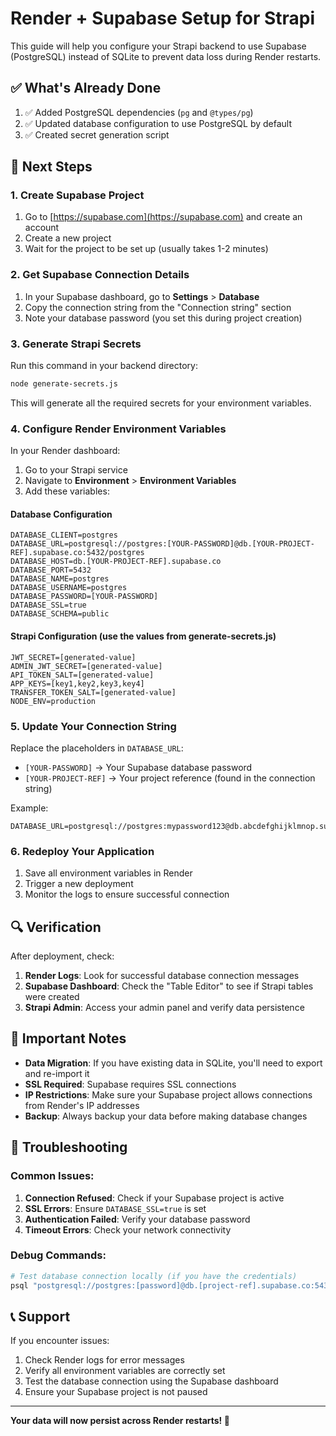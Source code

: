 # Render + Supabase Setup for Strapi

This guide will help you configure your Strapi backend to use Supabase (PostgreSQL) instead of SQLite to prevent data loss during Render restarts.

## ✅ What's Already Done

1. ✅ Added PostgreSQL dependencies (`pg` and `@types/pg`)
2. ✅ Updated database configuration to use PostgreSQL by default
3. ✅ Created secret generation script

## 🔧 Next Steps

### 1. Create Supabase Project

1. Go to [https://supabase.com](https://supabase.com) and create an account
2. Create a new project
3. Wait for the project to be set up (usually takes 1-2 minutes)

### 2. Get Supabase Connection Details

1. In your Supabase dashboard, go to **Settings** > **Database**
2. Copy the connection string from the "Connection string" section
3. Note your database password (you set this during project creation)

### 3. Generate Strapi Secrets

Run this command in your backend directory:
```bash
node generate-secrets.js
```

This will generate all the required secrets for your environment variables.

### 4. Configure Render Environment Variables

In your Render dashboard:

1. Go to your Strapi service
2. Navigate to **Environment** > **Environment Variables**
3. Add these variables:

#### Database Configuration
```
DATABASE_CLIENT=postgres
DATABASE_URL=postgresql://postgres:[YOUR-PASSWORD]@db.[YOUR-PROJECT-REF].supabase.co:5432/postgres
DATABASE_HOST=db.[YOUR-PROJECT-REF].supabase.co
DATABASE_PORT=5432
DATABASE_NAME=postgres
DATABASE_USERNAME=postgres
DATABASE_PASSWORD=[YOUR-PASSWORD]
DATABASE_SSL=true
DATABASE_SCHEMA=public
```

#### Strapi Configuration (use the values from generate-secrets.js)
```
JWT_SECRET=[generated-value]
ADMIN_JWT_SECRET=[generated-value]
API_TOKEN_SALT=[generated-value]
APP_KEYS=[key1,key2,key3,key4]
TRANSFER_TOKEN_SALT=[generated-value]
NODE_ENV=production
```

### 5. Update Your Connection String

Replace the placeholders in `DATABASE_URL`:
- `[YOUR-PASSWORD]` → Your Supabase database password
- `[YOUR-PROJECT-REF]` → Your project reference (found in the connection string)

Example:
```
DATABASE_URL=postgresql://postgres:mypassword123@db.abcdefghijklmnop.supabase.co:5432/postgres
```

### 6. Redeploy Your Application

1. Save all environment variables in Render
2. Trigger a new deployment
3. Monitor the logs to ensure successful connection

## 🔍 Verification

After deployment, check:

1. **Render Logs**: Look for successful database connection messages
2. **Supabase Dashboard**: Check the "Table Editor" to see if Strapi tables were created
3. **Strapi Admin**: Access your admin panel and verify data persistence

## 🚨 Important Notes

- **Data Migration**: If you have existing data in SQLite, you'll need to export and re-import it
- **SSL Required**: Supabase requires SSL connections
- **IP Restrictions**: Make sure your Supabase project allows connections from Render's IP addresses
- **Backup**: Always backup your data before making database changes

## 🐛 Troubleshooting

### Common Issues:

1. **Connection Refused**: Check if your Supabase project is active
2. **SSL Errors**: Ensure `DATABASE_SSL=true` is set
3. **Authentication Failed**: Verify your database password
4. **Timeout Errors**: Check your network connectivity

### Debug Commands:

```bash
# Test database connection locally (if you have the credentials)
psql "postgresql://postgres:[password]@db.[project-ref].supabase.co:5432/postgres"
```

## 📞 Support

If you encounter issues:
1. Check Render logs for error messages
2. Verify all environment variables are correctly set
3. Test the database connection using the Supabase dashboard
4. Ensure your Supabase project is not paused

---

**Your data will now persist across Render restarts! 🎉** 